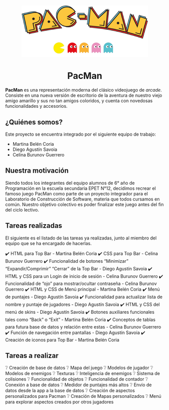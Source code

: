 ﻿<!-- markdownlint-disable-next-line-->

<p align="center">

<img width="400" src="img/logo.png" alt="PacMan">

</p>

<h1 align="center">PacMan</h1>

**PacMan** es una representación moderna del clásico videojuego de *arcade*. Consiste en una nueva versión de escritorio de la aventura de nuestro viejo amigo amarillo y sus no tan amigos coloridos, y cuenta con novedosas funcionalidades y accesorios.

<h2>¿Quiénes somos? </h2>

Este proyecto se encuentra integrado por el siguiente equipo de trabajo:

 - Martina Belén Coria
 - Diego Agustín Savoia
 - Celina Burunov Guerrero

<h2>Nuestra motivación </h2>

Siendo todos los integrantes del equipo alumnos de 6° año de Programación en la escuela secundaria EPET N°12, decidimos recrear el famoso juego PacMan como parte de un proyecto integrador para el Laboratorio de Construcción de Software, materia que todos cursamos en común. Nuestro objetivo colectivo es poder finalizar este juego antes del fin del ciclo lectivo.

<h2>Tareas realizadas </h2>

El siguiente es el listado de las tareas ya realizadas, junto al miembro del equipo que se ha encargado de hacerlas.

:heavy_check_mark: HTML para Top Bar - Martina Belén Coria
:heavy_check_mark: CSS para Top Bar - Celina Burunov Guerrero
:heavy_check_mark: Funcionalidad de botones “Minimizar” “Expandir/Comprimir” “Cerrar” de la Top Bar - Diego Agustín Savoia
:heavy_check_mark: HTML y CSS para un Login de inicio de sesión - Celina Burunov Guerrero
:heavy_check_mark: Funcionalidad de “ojo” para mostrar/ocultar contraseña - Celina Burunov Guerrero
:heavy_check_mark: HTML y CSS de Menú principal - Martina Belén Coria
:heavy_check_mark: Menú de puntajes - Diego Agustín Savoia 
:heavy_check_mark: Funcionalidad para actualizar lista de nombre y puntaje de jugadores - Diego Agustín Savoia
:heavy_check_mark: HTML y CSS del menú de skins - Diego Agustín Savoia
:heavy_check_mark: Botones auxiliares funcionales tales como “Back” o “Exit” - Martina Belén Coria
:heavy_check_mark: Conceptos de tablas para futura base de datos y relación entre estas - Celina Burunov Guerrero
:heavy_check_mark: Función de navegación entre pantallas - Diego Agustín Savoia
:heavy_check_mark: Creación de iconos para Top Bar - Martina Belén Coria

<h2>Tareas a realizar </h2>

:grey_question: Creación de base de datos
:grey_question: Mapa del juego
:grey_question: Modelos de jugador
:grey_question: Modelos de enemigos
:grey_question: Texturas
:grey_question: Inteligencia de enemigos
:grey_question: Sistema de colisiones
:grey_question: Funcionalidad de objetos
:grey_question: Funcionalidad de contador
:grey_question: Conexión a base de datos
:grey_question: Medidor de puntajes más altos
:grey_question: Envío de datos desde la app a la base de datos
:grey_question: Creación de aspectos personalizados para Pacman
:grey_question: Creación de Mapas personalizados
:grey_question: Menú para explorar aspectos creados por otros jugadores

